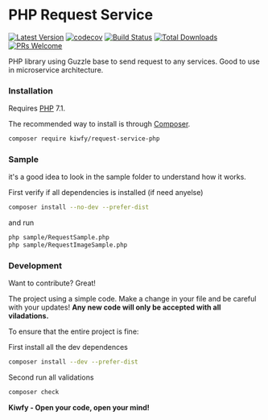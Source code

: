 # PHP Request Service

[![Latest Version](https://img.shields.io/github/v/release/kiwfy/request-service-php.svg?style=flat-square)](https://github.com/kiwfy/request-service-php/releases)
[![codecov](https://codecov.io/gh/kiwfy/request-service-php/branch/master/graph/badge.svg)](https://codecov.io/gh/kiwfy/request-service-php)
[![Build Status](https://img.shields.io/github/workflow/status/kiwfy/request-service-php/CI?label=ci%20build&style=flat-square)](https://github.com/kiwfy/request-service-php/actions?query=workflow%3ACI)
[![Total Downloads](https://img.shields.io/packagist/dt/kiwfy/request-service-php.svg?style=flat-square)](https://packagist.org/packages/kiwfy/request-service-php)
[![PRs Welcome](https://img.shields.io/badge/PRs-welcome-brightgreen.svg?style=flat-square)](http://makeapullrequest.com)

PHP library using Guzzle base to send request to any services. Good to use in microservice architecture.

### Installation

Requires [PHP](https://php.net) 7.1.

The recommended way to install is through [Composer](https://getcomposer.org/).

```sh
composer require kiwfy/request-service-php
```

### Sample

it's a good idea to look in the sample folder to understand how it works.

First verify if all dependencies is installed (if need anyelse)
```sh
composer install --no-dev --prefer-dist
```

and run
```sh
php sample/RequestSample.php
php sample/RequestImageSample.php
```

### Development

Want to contribute? Great!

The project using a simple code.
Make a change in your file and be careful with your updates!
**Any new code will only be accepted with all viladations.**

To ensure that the entire project is fine:

First install all the dev dependences
```sh
composer install --dev --prefer-dist
```

Second run all validations
```sh
composer check
```

**Kiwfy - Open your code, open your mind!**
